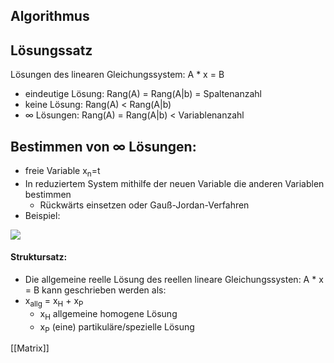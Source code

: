 ## Algorithmus

## Lösungssatz
Lösungen des linearen Gleichungssystem: A * x = B
+ eindeutige Lösung:  Rang(A) = Rang(A|b) = Spaltenanzahl
+ keine Lösung: Rang(A) < Rang(A|b)
+ ∞ Lösungen: Rang(A) = Rang(A|b) < Variablenanzahl

## Bestimmen von ∞ Lösungen:
+ freie Variable x<sub>n</sub>=t
+ In reduziertem System mithilfe der neuen Variable die anderen Variablen bestimmen
	+ Rückwärts einsetzen oder Gauß-Jordan-Verfahren
+ Beispiel:
 
![](Gaußsche,%20Bestimmung%20unendlicher%20Lsg.png)
#### Struktursatz:
+  Die allgemeine reelle Lösung des reellen lineare Gleichungssysten: A * x = B 
	kann geschrieben werden als:
+ x<sub>allg</sub> = x<sub>H</sub> + x<sub>P</sub>
	+  x<sub>H</sub> allgemeine homogene Lösung
	+  x<sub>P</sub> (eine) partikuläre/spezielle Lösung


[[Matrix]]